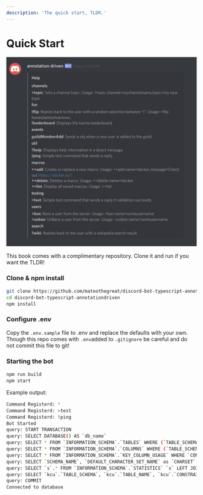 ```yaml
---
description: 'The quick start, TLDR.'
---
```


# Quick Start

![?help](.gitbook/assets/screen-shot-2019-03-16-at-9.05.25-pm.png)

This book comes with a complimentary repository. Clone it and run if you want the TLDR!

### Clone & npm install

```bash
git clone https://github.com/mateothegreat/discord-bot-typescript-annotationdriven
cd discord-bot-typescript-annotationdriven
npm install
```

### Configure .env

Copy the `.env.sample` file to .env and replace the defaults with your own. Though this repo comes with `.env`added to `.gitignore` be careful and do not commit this file to git!

### Starting the bot

```bash
npm run build
npm start
```

Example output:

```bash
Command Registerd: *
Command Registerd: >test
Command Registerd: !ping
Bot Started
query: START TRANSACTION
query: SELECT DATABASE() AS `db_name`
query: SELECT * FROM `INFORMATION_SCHEMA`.`TABLES` WHERE (`TABLE_SCHEMA` = 'mybot' AND `TABLE_NAME` = 'user') OR (`TABLE_SCHEMA` = 'mybot' AND `TABLE_NAME` = 'chat_message')
query: SELECT * FROM `INFORMATION_SCHEMA`.`COLUMNS` WHERE (`TABLE_SCHEMA` = 'mybot' AND `TABLE_NAME` = 'user') OR (`TABLE_SCHEMA` = 'mybot' AND `TABLE_NAME` = 'chat_message')
query: SELECT * FROM `INFORMATION_SCHEMA`.`KEY_COLUMN_USAGE` WHERE `CONSTRAINT_NAME` = 'PRIMARY' AND ((`TABLE_SCHEMA` = 'mybot' AND `TABLE_NAME` = 'user') OR (`TABLE_SCHEMA` = 'mybot' AND `TABLE_NAME` = 'chat_message'))
query: SELECT `SCHEMA_NAME`, `DEFAULT_CHARACTER_SET_NAME` as `CHARSET`, `DEFAULT_COLLATION_NAME` AS `COLLATION` FROM `INFORMATION_SCHEMA`.`SCHEMATA`
query: SELECT `s`.* FROM `INFORMATION_SCHEMA`.`STATISTICS` `s` LEFT JOIN `INFORMATION_SCHEMA`.`REFERENTIAL_CONSTRAINTS` `rc` ON `s`.`INDEX_NAME` = `rc`.`CONSTRAINT_NAME` WHERE ((`s`.`TABLE_SCHEMA` = 'mybot' AND `s`.`TABLE_NAME` = 'user') OR (`s`.`TABLE_SCHEMA` = 'mybot' AND `s`.`TABLE_NAME` = 'chat_message')) AND `s`.`INDEX_NAME` != 'PRIMARY' AND `rc`.`CONSTRAINT_NAME` IS NULL
query: SELECT `kcu`.`TABLE_SCHEMA`, `kcu`.`TABLE_NAME`, `kcu`.`CONSTRAINT_NAME`, `kcu`.`COLUMN_NAME`, `kcu`.`REFERENCED_TABLE_SCHEMA`, `kcu`.`REFERENCED_TABLE_NAME`, `kcu`.`REFERENCED_COLUMN_NAME`, `rc`.`DELETE_RULE` `ON_DELETE`, `rc`.`UPDATE_RULE` `ON_UPDATE` FROM `INFORMATION_SCHEMA`.`KEY_COLUMN_USAGE` `kcu` INNER JOIN `INFORMATION_SCHEMA`.`REFERENTIAL_CONSTRAINTS` `rc` ON `rc`.`constraint_name` = `kcu`.`constraint_name` WHERE (`kcu`.`TABLE_SCHEMA` = 'mybot' AND `kcu`.`TABLE_NAME` = 'user') OR (`kcu`.`TABLE_SCHEMA` = 'mybot' AND `kcu`.`TABLE_NAME` = 'chat_message')
query: COMMIT
Connected to database
```

